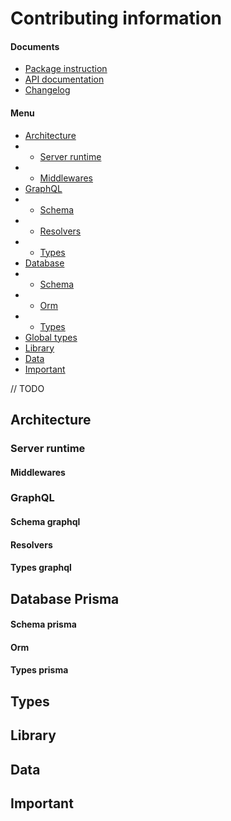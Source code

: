 # Contributing information

#### Documents
- [Package instruction](../README.md)
- [API documentation](./API.md)
- [Changelog](./CHANGELOG.md)

#### Menu
- [Architecture](#architecture)
- - [Server runtime](#server-runtime)
- - [Middlewares](#middlewares)
- [GraphQL](#graphql)
- - [Schema](#schema-graphql)
- - [Resolvers](#resolvers)
- - [Types](#types-graphql)
- [Database](#database-prisma)
- - [Schema](#schema-prisma)
- - [Orm](#orm)
- - [Types](#types-prisma)
- [Global types](#types)
- [Library](#library)
- [Data](#data)
- [Important](#important)

// TODO
## Architecture
### Server runtime
#### Middlewares
### GraphQL

#### Schema graphql
#### Resolvers
#### Types graphql

## Database Prisma
#### Schema prisma
#### Orm
#### Types prisma

## Types

## Library

## Data

## Important

